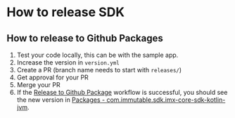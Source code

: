 # How to release SDK

## How to release to Github Packages

1. Test your code locally, this can be with the sample app.
2. Increase the version in `version.yml`
3. Create a PR (branch name needs to start with `releases/`)
4. Get approval for your PR
5. Merge your PR
6. If the [Release to Github Package](https://github.com/immutable/imx-core-sdk-kotlin-jvm/actions/workflows/releaseGithubPackage.yml) workflow is successful, you should see the new version in [Packages - com.immutable.sdk.imx-core-sdk-kotlin-jvm](https://github.com/immutable/imx-core-sdk-kotlin-jvm/packages/1410108).